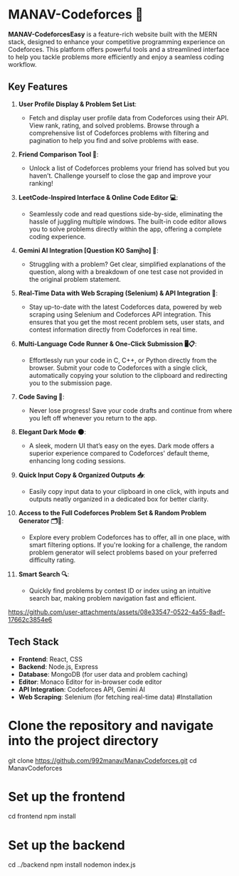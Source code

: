 # MANAV-Codeforces 🚀

**MANAV-CodeforcesEasy** is a feature-rich website built with the MERN stack, designed to enhance your competitive programming experience on Codeforces. This platform offers powerful tools and a streamlined interface to help you tackle problems more efficiently and enjoy a seamless coding workflow.

## Key Features

1. **User Profile Display & Problem Set List**:
   - Fetch and display user profile data from Codeforces using their API. View rank, rating, and solved problems. Browse through a comprehensive list of Codeforces problems with filtering and pagination to help you find and solve problems with ease.

2. **Friend Comparison Tool 👫**:
   - Unlock a list of Codeforces problems your friend has solved but you haven’t. Challenge yourself to close the gap and improve your ranking!

3. **LeetCode-Inspired Interface & Online Code Editor 💻**:
   - Seamlessly code and read questions side-by-side, eliminating the hassle of juggling multiple windows. The built-in code editor allows you to solve problems directly within the app, offering a complete coding experience.

4. **Gemini AI Integration [Question KO Samjho] 🤖**:
   - Struggling with a problem? Get clear, simplified explanations of the question, along with a breakdown of one test case not provided in the original problem statement.

5. **Real-Time Data with Web Scraping (Selenium) & API Integration 🔄**:
   - Stay up-to-date with the latest Codeforces data, powered by web scraping using Selenium and Codeforces API integration. This ensures that you get the most recent problem sets, user stats, and contest information directly from Codeforces in real time.

6. **Multi-Language Code Runner & One-Click Submission 🖥️📋**:
   - Effortlessly run your code in C, C++, or Python directly from the browser. Submit your code to Codeforces with a single click, automatically copying your solution to the clipboard and redirecting you to the submission page.

7. **Code Saving 💾**:
   - Never lose progress! Save your code drafts and continue from where you left off whenever you return to the app.

8. **Elegant Dark Mode 🌑**:
   - A sleek, modern UI that’s easy on the eyes. Dark mode offers a superior experience compared to Codeforces' default theme, enhancing long coding sessions.

9. **Quick Input Copy & Organized Outputs 📥**:
   - Easily copy input data to your clipboard in one click, with inputs and outputs neatly organized in a dedicated box for better clarity.

10. **Access to the Full Codeforces Problem Set & Random Problem Generator 🗂️🎲**:
    - Explore every problem Codeforces has to offer, all in one place, with smart filtering options. If you're looking for a challenge, the random problem generator will select problems based on your preferred difficulty rating.

11. **Smart Search 🔍**:
    - Quickly find problems by contest ID or index using an intuitive search bar, making problem navigation fast and efficient.


https://github.com/user-attachments/assets/08e33547-0522-4a55-8adf-17662c3854e6
## Tech Stack

- **Frontend**: React, CSS
- **Backend**: Node.js, Express
- **Database**: MongoDB (for user data and problem caching)
- **Editor**: Monaco Editor for in-browser code editor
- **API Integration**: Codeforces API, Gemini AI
- **Web Scraping**: Selenium (for fetching real-time data)
#Installation
# Clone the repository and navigate into the project directory




git clone https://github.com/992manav/ManavCodeforces.git
cd ManavCodeforces

# Set up the frontend
cd frontend
npm install

# Set up the backend
cd ../backend
npm install
nodemon index.js


